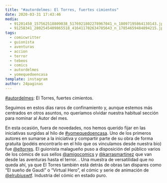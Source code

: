 ```yaml
---
title: "#autordelmes: El Torres, fuertes cimientos"
date: 2020-03-31 17:43:46
media: 
  - 91201450_157562518809038_5176921802278967041_n_18097195864130143.jpg
  - 91258341_2802545409865518_416411702634785643_n_17854659484894215.jpg
tags: 
  - comicwritter
  - guionista
  - aventuras
  - accion
  - terror
  - tebeos
  - comics
  - autordelmes
  - yomequedoencasa
template: instagram
author: 24paginas
---
```


[#autordelmes](/tags/autordelmes): El Torres, fuertes cimientos.


Seguimos en estos días raros de confinamiento y, aunque estemos más centrados en otros asuntos, no queríamos olvidar nuestra habitual sección para nominar al Autor del mes.


En esta ocasión, fuera de novedades, nos hemos querido fijar en las iniciativas surgidas al hilo de [#yomequedoencasa](/tags/yomequedoencasa). Uno de los primeros autores en sumarse a la iniciativa y compartir parte de su obra de forma gratuita (podéis encontrarlo en el hilo que os vinculamos desde nuestra bio) fue [@eltorres](https://instagram.com/eltorres). El guionista malagueño puso a disposición del público varios de los cómics de sus sellos [@amigocomics](https://instagram.com/amigocomics) y [@karrasmartinez](https://instagram.com/karrasmartinez) que van desde las aventuras hasta el terror. .
Una muestra de versatilidad que no queda ahí, ya que El Torres también está detrás de obras tan dispares como “El sueño de Gaudí” o “Virtual Hero”, el cómic y serie de animación de [@elrubiuswtf](https://instagram.com/elrubiuswtf). Industria del cómic en estado puro.
